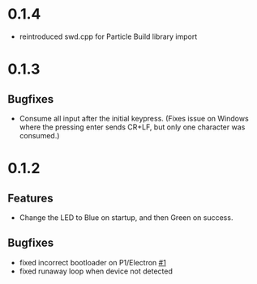 
# 0.1.4

- reintroduced swd.cpp for Particle Build library import

# 0.1.3

## Bugfixes

- Consume all input after the initial keypress. (Fixes issue on Windows where the pressing enter sends CR+LF, but only one character was consumed.)


# 0.1.2

## Features

- Change the LED to Blue on startup, and then Green on success.

## Bugfixes

- fixed incorrect bootloader on P1/Electron [#1](https://github.com/m-mcgowan/embedded-swd/issues/1)
- fixed runaway loop when device not detected

